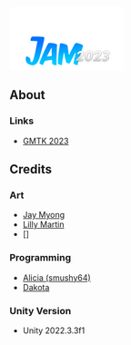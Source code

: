 ![GMTK Game Jam 2023 Logo](/branding/jamlogo2023-200x110.png)

## About
### Links
- [GMTK 2023](https://itch.io/jam/gmtk-2023)

## Credits
### Art
- [Jay Myong](https://kmyong00.wixsite.com/portfolio)
- [Lilly Martin](https://lillymartin.myportfolio.com/)
- []
### Programming
- [Alicia (smushy64)](https://github.com/smushy64)
- [Dakota](https://github.com/RamenSea)

### Unity Version
- Unity 2022.3.3f1